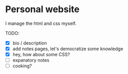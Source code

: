 # Personal website

I manage the html and css myself.

TODO:
- [x] bio / description
- [x] add notes pages, let's democratize some knowledge
- [x] hey, how about some CSS?
- [ ] expanatory notes
- [ ] cooking?

